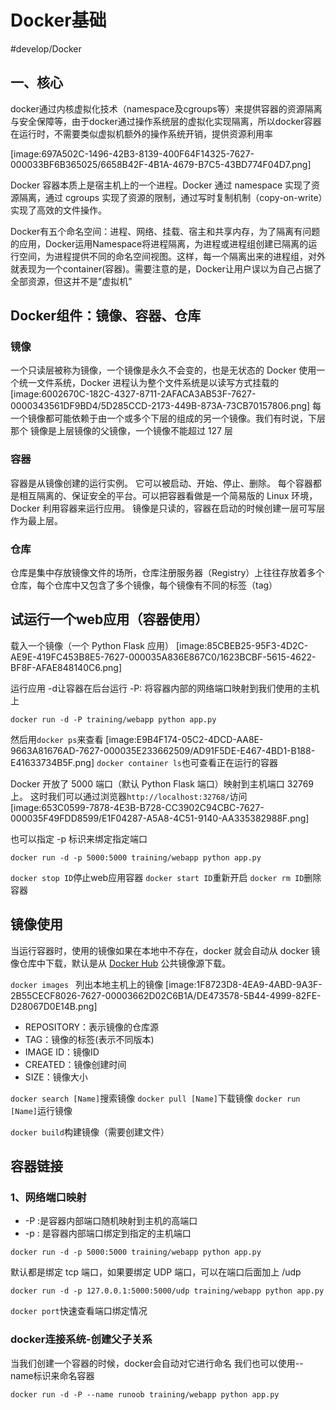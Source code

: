 # Docker基础
#develop/Docker

## 一、核心
docker通过内核虚拟化技术（namespace及cgroups等）来提供容器的资源隔离与安全保障等，由于docker通过操作系统层的虚拟化实现隔离，所以docker容器在运行时，不需要类似虚拟机额外的操作系统开销，提供资源利用率

[image:697A502C-1496-42B3-8139-400F64F14325-7627-000033BF6B365025/6658B42F-4B1A-4679-B7C5-43BD774F04D7.png]

Docker 容器本质上是宿主机上的一个进程。Docker 通过 namespace 实现了资源隔离，通过 cgroups 实现了资源的限制，通过写时复制机制（copy-on-write）实现了高效的文件操作。

Docker有五个命名空间：进程、网络、挂载、宿主和共享内存，为了隔离有问题的应用，Docker运用Namespace将进程隔离，为进程或进程组创建已隔离的运行空间，为进程提供不同的命名空间视图。这样，每一个隔离出来的进程组，对外就表现为一个container(容器)。需要注意的是，Docker让用户误以为自己占据了全部资源，但这并不是”虚拟机”

## Docker组件：镜像、容器、仓库

### 镜像
一个只读层被称为镜像，一个镜像是永久不会变的，也是无状态的
Docker 使用一个统一文件系统，Docker 进程认为整个文件系统是以读写方式挂载的
[image:6002670C-182C-4327-8711-2AFACA3AB53F-7627-0000343561DF9BD4/5D285CCD-2173-449B-873A-73CB70157806.png]
每一个镜像都可能依赖于由一个或多个下层的组成的另一个镜像。我们有时说，下层那个 镜像是上层镜像的父镜像，一个镜像不能超过 127 层

### 容器
容器是从镜像创建的运行实例。
它可以被启动、开始、停止、删除。
每个容器都是相互隔离的、保证安全的平台。可以把容器看做是一个简易版的 Linux 环境，Docker 利用容器来运行应用。
镜像是只读的，容器在启动的时候创建一层可写层作为最上层。

### 仓库
仓库是集中存放镜像文件的场所，仓库注册服务器（Registry）上往往存放着多个仓库，每个仓库中又包含了多个镜像，每个镜像有不同的标签（tag）


## 试运行一个web应用（容器使用）
载入一个镜像（一个 Python Flask 应用）
[image:85CBEB25-95F3-4D2C-AE9E-419FC453B8E5-7627-000035A836E867C0/1623BCBF-5615-4622-BF8F-AFAE848140C6.png]

运行应用 -d让容器在后台运行 -P: 将容器内部的网络端口映射到我们使用的主机上
```
docker run -d -P training/webapp python app.py
```

然后用`docker ps`来查看
[image:E9B4F174-05C2-4DCD-AA8E-9663A81676AD-7627-000035E233662509/AD91F5DE-E467-4BD1-B188-E41633734B5F.png]
`docker container ls`也可查看正在运行的容器

Docker 开放了 5000 端口（默认 Python Flask 端口）映射到主机端口 32769 上。
这时我们可以通过浏览器`http://localhost:32768/`访问
[image:653C0599-7878-4E3B-B728-CC3902C94CBC-7627-000035F49FDD8599/E1F04287-A5A8-4C51-9140-AA335382988F.png]

也可以指定 -p 标识来绑定指定端口
```
docker run -d -p 5000:5000 training/webapp python app.py
```

`docker stop ID`停止web应用容器
`docker start ID`重新开启
`docker rm ID`删除容器

## 镜像使用
当运行容器时，使用的镜像如果在本地中不存在，docker 就会自动从 docker 镜像仓库中下载，默认是从 [Docker Hub]( https://hub.docker.com/) 公共镜像源下载。

`docker images ` 列出本地主机上的镜像
[image:1F8723D8-4EA9-4ABD-9A3F-2B55CECF8026-7627-00003662D02C6B1A/DE473578-5B44-4999-82FE-D28067D0E14B.png]
* REPOSITORY：表示镜像的仓库源
* TAG：镜像的标签(表示不同版本)
* IMAGE ID：镜像ID
* CREATED：镜像创建时间
* SIZE：镜像大小


`docker search [Name]`搜索镜像
`docker pull [Name]`下载镜像
`docker run [Name]`运行镜像

`docker build`构建镜像（需要创建文件）


## 容器链接
### 1、网络端口映射
* -P :是容器内部端口随机映射到主机的高端口
* -p : 是容器内部端口绑定到指定的主机端口
```
docker run -d -p 5000:5000 training/webapp python app.py
```
默认都是绑定 tcp 端口，如果要绑定 UDP 端口，可以在端口后面加上 /udp
```
docker run -d -p 127.0.0.1:5000:5000/udp training/webapp python app.py
```
`docker port`快速查看端口绑定情况

### docker连接系统-创建父子关系
当我们创建一个容器的时候，docker会自动对它进行命名
我们也可以使用--name标识来命名容器
```
docker run -d -P --name runoob training/webapp python app.py
```
